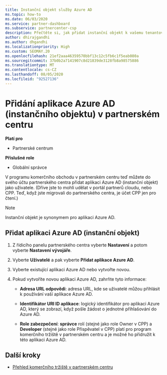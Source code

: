 ```yaml
---
title: Instanční objekt služby Azure AD
ms.topic: how-to
ms.date: 06/03/2020
ms.service: partner-dashboard
ms.subservice: partnercenter-csp
description: Přečtěte si, jak přidat instanční objekt k vašemu tenantovi služby Azure AD. To znamená, že přidání aplikace Azure AD (instančního objektu) v partnerském centru.
author: dhirajgandhi
ms.author: dhgandhi
ms.localizationpriority: High
ms.custom: SEOMAY.20
ms.openlocfilehash: 21ef2aaa46359570bbf13c12c5fb6c1f5eab080a
ms.sourcegitcommit: 37b0b2a7141907c8d21839de3128fb8a98575886
ms.translationtype: MT
ms.contentlocale: cs-CZ
ms.lasthandoff: 08/05/2020
ms.locfileid: "92527136"
---
```

# <a name="add-an-azure-ad-application-service-principal-in-partner-center"></a>Přidání aplikace Azure AD (instančního objektu) v partnerském centru

**Platí pro**

- Partnerské centrum

**Příslušné role**

- Globální správce

V programu komerčního obchodu v partnerském centru teď můžete do svého účtu partnerského centra přidat aplikaci Azure AD (instanční objekt) jako uživatele. (Dříve jste to mohli udělat v portál partnerů cloudu, nebo CPP. Teď, když jste migrovali do partnerského centra, je účet CPP jen pro čtení.)
 
>[!Note] 
>Instanční objekt je synonymem pro aplikaci Azure AD.

## <a name="add-an-azure-ad-application-service-principal"></a>Přidat aplikaci Azure AD (instanční objekt)

1. Z řídicího panelu partnerského centra vyberte **Nastavení** a potom vyberte **Nastavení vývojáře**.

2. Vyberte **Uživatelé** a pak vyberte **Přidat aplikace Azure AD**.

3. Vyberte existující aplikaci Azure AD nebo vytvořte novou.

4. Pokud vytvoříte novou aplikaci Azure AD, zahrňte tyto informace:  

   - **Adresa URL odpovědi**: adresa URL, kde se uživatelé můžou přihlásit k používání vaší aplikace Azure AD.

   - **Identifikátor URI ID aplikace**: logický identifikátor pro aplikaci Azure AD, který se zobrazí, když pošle žádost o jednotné přihlašování do Azure AD.

   - **Role zabezpečení**: **správce** rolí (stejné jako role Owner v CPP) a **Developer** (stejné jako role Přispěvatel v CPP) platí pro program komerčního tržiště v partnerském centru a je možné ho přidružit k této aplikaci Azure AD.  

## <a name="next-steps"></a>Další kroky

- [Přehled komerčního tržiště v partnerském centru](csp-commercial-marketplace-overview.md)